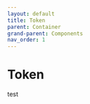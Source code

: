 ```yaml
---
layout: default
title: Token
parent: Container
grand-parent: Components
nav_order: 1
---
```


# Token

test